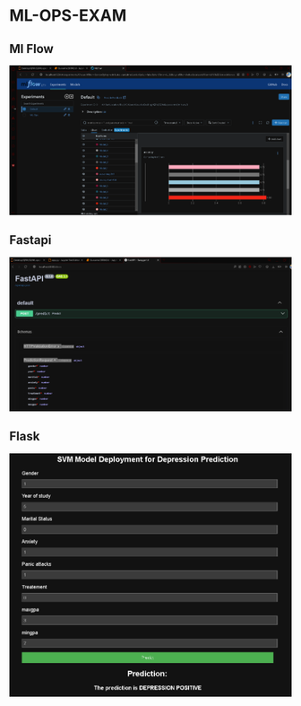 # ML-OPS-EXAM

## Ml Flow
![Alt Text](mlflow.png)

## Fastapi

![Alt Text](fastapi.png)

## Flask

![Alt Text](flaskapi.png)
